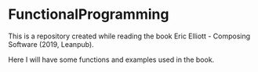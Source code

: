 # FunctionalProgramming

This is a repository created while reading the book Eric Elliott - Composing Software (2019, Leanpub).

Here I will have some functions and examples used in the book.
